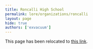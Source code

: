 ```yaml
---
title: Roncalli High School
permalink: lore/organizations/roncalli
layout: page
hide: true
authors: ['exvacuum']
---
```

<html>
<head>
    <script type="text/javascript">
        window.location.replace("../organizations#roncalli");
    </script>
</head>
<body>
<p>This page has been relocated to <a href="../organizations#roncalli">this link</a>.</p>
</body>
</html>